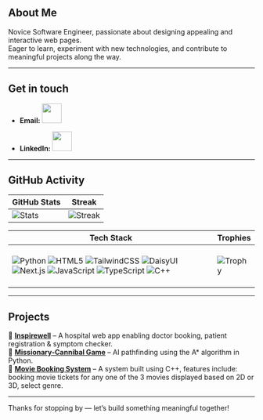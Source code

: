 ## About Me  
Novice Software Engineer, passionate about designing appealing and interactive web pages.  
Eager to learn, experiment with new technologies, and contribute to meaningful projects along the way.

---

##  Get in touch
 - **Email:** <a href="mailto:aryaprabhu28@gmail.com">
    <img src="https://img.icons8.com/color/48/000000/gmail--v1.png" width="40"/>
  </a>           
  
 - **LinkedIn:** <a href="https://www.linkedin.com/in/arya-prabhu/">
    <img src="https://cdn-icons-png.flaticon.com/512/174/174857.png" width="40" height="40">
  </a>


---

##  GitHub Activity  

<div align="center">


| GitHub Stats | Streak |
|--------------|--------|
| ![Stats](https://github-readme-stats.vercel.app/api?username=Arya2809&show_icons=true&theme=midnight-purple) | ![Streak](https://github-readme-streak-stats.herokuapp.com?user=Arya2809&theme=midnight-purple&hide_border=true) |


| Tech Stack | Trophies |
|------------|----------|
| <div align="left"> <br> ![Python](https://img.shields.io/badge/Python-3776AB?style=for-the-badge&logo=python&logoColor=white) ![HTML5](https://img.shields.io/badge/HTML5-E34F26?style=for-the-badge&logo=html5&logoColor=white) ![TailwindCSS](https://img.shields.io/badge/Tailwind_CSS-06B6D4?style=for-the-badge&logo=tailwindcss&logoColor=white) ![DaisyUI](https://img.shields.io/badge/DaisyUI-5A0EF8?style=for-the-badge&logo=daisyui&logoColor=white) ![Next.js](https://img.shields.io/badge/Next.js-000000?style=for-the-badge&logo=nextdotjs&logoColor=white) ![JavaScript](https://img.shields.io/badge/JavaScript-F7DF1E?style=for-the-badge&logo=javascript&logoColor=black) ![TypeScript](https://img.shields.io/badge/TypeScript-007ACC?style=for-the-badge&logo=typescript&logoColor=white) ![C++](https://img.shields.io/badge/C++-00599C?style=for-the-badge&logo=cplusplus&logoColor=white) <br><br> </div> | ![Trophy](https://github-profile-trophy.vercel.app/?username=Arya2809&theme=algolia&title=Commit,Followers,Repositories,Stars&row=1&column=4&margin-w=30&margin-h=30) |

</div>


---

##  Projects 
🔹 **[Inspirewell](https://github.com/Arya2809/Inspirewell)** – A hospital web app enabling doctor booking, patient registration & symptom checker.   
🔹 **[Missionary-Cannibal Game](https://github.com/Arya2809/missionary-cannibal-game)** – AI pathfinding using the A* algorithm in Python.  
🔹 **[Movie Booking System](https://github.com/Arya2809/Movie-Booking-System)** – A system built using C++, features include: booking movie tickets for any one of the 3 movies displayed based on 2D or 3D, select genre.

---



Thanks for stopping by — let’s build something meaningful together!  

